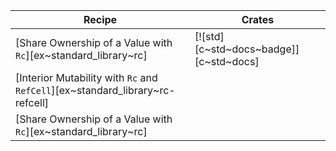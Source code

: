 | Recipe | Crates |
|---|---|
| [Share Ownership of a Value with `Rc`][ex~standard_library~rc] | [![std][c~std~docs~badge]][c~std~docs] |
| [Interior Mutability with `Rc` and `RefCell`][ex~standard_library~rc-refcell] | | |
| [Share Ownership of a Value with `Rc`][ex~standard_library~rc] | | |
